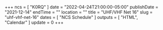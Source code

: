 +++
ncs = [ "K0RQ" ]
date = "2022-04-24T21:00:00-05:00"
publishDate = "2021-12-14"
endTime = ""
location = ""
title = "UHF/VHF Net 16"
slug = "uhf-vhf-net-16"
dates = [ "NCS Schedule" ]
outputs = [ "HTML", "Calendar" ]
update = 0
+++
